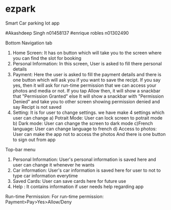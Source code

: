 # ezpark
Smart Car parking lot app

#Akashdeep Singh n01458137
#enrique robles n01302490

Bottom Navigation tab
1) Home Screen: It has on button which will take you to the screen where you can find the slot for booking
2) Personal Information: In this screen, User is asked to fill there personal details
3) Payment: Here the user is asked to fill the payment details and there is one button which will ask you if
you want to save the recipt. If you say yes, then it will ask for run-time permission that we can access your photos and media or not. If you tap Allow then, it will 
show a snackbar that "Permission Granted" else It will show a snackbar with "Permission Denied" and take you to other screen showing permission denied and say
Recipt is not saved 
4) Setting: It is for user to change settings. we have make 4 settings which user can change
a) Potrait Mode: User can lock screen to potrait mode 
b) Dark mode: User can change the screen to dark mode
c)French language: User can change language to french
d) Access to photos: User can make the app not to access the photos
And there is one button to sign out from app

Top-bar menu
1) Personal Information: User's personal information is saved here and user can change it whenever he wants
2) Car information: User's car information is saved here for user to not to type car information everytime
3) Saved Cards: User can save cards here for future use
4) Help : It contains information if user needs help regarding app

Run-time Permission:
For run-time permission:
Payment>Pay>Yes>Allow/Deny

